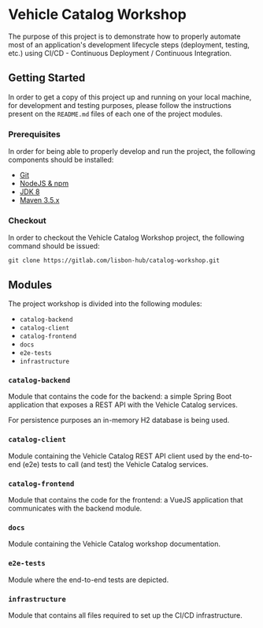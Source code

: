# Vehicle Catalog Workshop

The purpose of this project is to demonstrate how to properly automate most of an application's development lifecycle steps (deployment, testing, etc.) using CI/CD - Continuous Deployment / Continuous Integration.

## Getting Started

In order to get a copy of this project up and running on your local machine, for development and testing purposes, please follow the instructions present on the `README.md` files of each one of the project modules.

### Prerequisites

In order for being able to properly develop and run the project, the following components should be installed:

- [Git](https://git-scm.com/book/en/v2/Getting-Started-Installing-Git)
- [NodeJS & npm](https://www.npmjs.com/get-npm)
- [JDK 8](https://docs.oracle.com/javase/8/docs/technotes/guides/install/install_overview.html)
- [Maven 3.5.x](https://maven.apache.org/download.cgi)

### Checkout

In order to checkout the Vehicle Catalog Workshop project, the following command should be issued:

`git clone https://gitlab.com/lisbon-hub/catalog-workshop.git`

## Modules

The project workshop is divided into the following modules:

- `catalog-backend`
- `catalog-client`
- `catalog-frontend`
- `docs`
- `e2e-tests`
- `infrastructure`

### `catalog-backend`

Module that contains the code for the backend: a simple Spring Boot application that exposes a REST API with the Vehicle Catalog services.

For persistence purposes an in-memory H2 database is being used.

### `catalog-client`

Module containing the Vehicle Catalog REST API client used by the end-to-end (e2e) tests to call (and test) the Vehicle Catalog services.

### `catalog-frontend`

Module that contains the code for the frontend: a VueJS application that communicates with the backend module.

### `docs`

Module containing the Vehicle Catalog workshop documentation.

### `e2e-tests`

Module where the end-to-end tests are depicted.

### `infrastructure`

Module that contains all files required to set up the CI/CD infrastructure.
